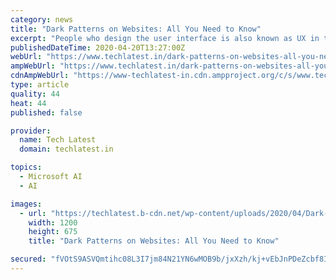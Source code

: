 ```yaml
---
category: news
title: "Dark Patterns on Websites: All You Need to Know"
excerpt: "People who design the user interface is also known as UX in the technical field use color and cognitive psychology and other insights too ... These are basically the methods that make you feel guilty if you don’t opt for their services. If you are one of those guys who download movies from the websites, it is very likely you may have seen ..."
publishedDateTime: 2020-04-20T13:27:00Z
webUrl: "https://www.techlatest.in/dark-patterns-on-websites-all-you-need-to-know/"
ampWebUrl: "https://www.techlatest.in/dark-patterns-on-websites-all-you-need-to-know/?amp"
cdnAmpWebUrl: "https://www-techlatest-in.cdn.ampproject.org/c/s/www.techlatest.in/dark-patterns-on-websites-all-you-need-to-know/?amp"
type: article
quality: 44
heat: 44
published: false

provider:
  name: Tech Latest
  domain: techlatest.in

topics:
  - Microsoft AI
  - AI

images:
  - url: "https://techlatest.b-cdn.net/wp-content/uploads/2020/04/Dark-Patterns.jpg"
    width: 1200
    height: 675
    title: "Dark Patterns on Websites: All You Need to Know"

secured: "fVOtS9ASVQmtihc08L3I7jm84N21YN6wMOB9b/jxXzh/kj+vEbJnPDeZcbf8I43zG7MrhnjECdEU+J3Kf4DgGkCBJRKR5syilEkwPlgrLGfTxtC7klLoK81/JUdmUJUw/Ahj0R1Al3SkfEfsTfxuXSVhvWqEtPcunVweQceIaqmbEJpxXL9fzO+olE38IsIb6ZL5J7RiwTARgzzhbS5HxIgmI7H2dxJe3WDHsp2LrXpBwGScfptw3p4rbcXjc+VkrArGYDkANE4HWepGEWOSOhJpnrM00pG+9jTUiFgP/adq7jU20e2bHX3ASo6FGUej;HMp04n5kW9W88OkmGp4SAw=="
---
```


